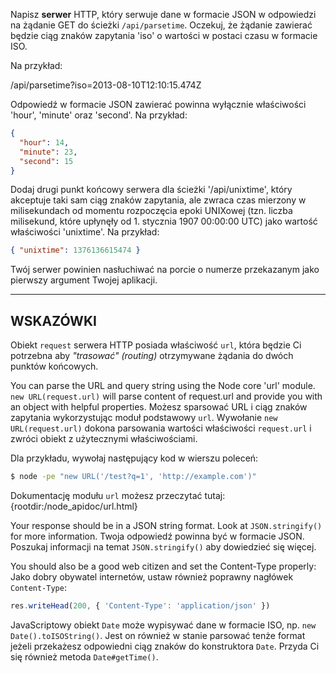Napisz **serwer** HTTP, który serwuje dane w formacie JSON w odpowiedzi na żądanie GET do ścieżki `/api/parsetime`. Oczekuj, że żądanie zawierać będzie ciąg znaków zapytania 'iso' o wartości w postaci czasu w formacie ISO.

Na przykład:

  /api/parsetime?iso=2013-08-10T12:10:15.474Z

Odpowiedź w formacie JSON zawierać powinna wyłącznie właściwości 'hour', 'minute' oraz 'second'. Na przykład:

```json
{
  "hour": 14,
  "minute": 23,
  "second": 15
}
```

Dodaj drugi punkt końcowy serwera dla ścieżki '/api/unixtime', który akceptuje taki sam ciąg znaków zapytania, ale zwraca czas mierzony w milisekundach od momentu rozpoczęcia epoki UNIXowej (tzn. liczba milisekund, które upłynęły od 1. stycznia 1907 00:00:00 UTC) jako wartość właściwości 'unixtime'. Na przykład:

```json
{ "unixtime": 1376136615474 }
```

Twój serwer powinien nasłuchiwać na porcie o numerze przekazanym jako pierwszy argument Twojej aplikacji.

----------------------------------------------------------------------
## WSKAZÓWKI

Obiekt `request` serwera HTTP posiada właściwość `url`, która będzie Ci potrzebna aby *"trasować" (routing)* otrzymywane żądania do dwóch punktów końcowych.

You can parse the URL and query string using the Node core 'url' module. `new URL(request.url)` will parse content of request.url and provide you with an object with helpful properties.
Możesz sparsować URL i ciąg znaków zapytania wykorzystując moduł podstawowy `url`. Wywołanie `new URL(request.url)` dokona parsowania wartości właściwości `request.url` i zwróci obiekt z użytecznymi właściwościami.

Dla przykładu, wywołaj następujący kod w wierszu poleceń:

```sh
$ node -pe "new URL('/test?q=1', 'http://example.com')"
```

Dokumentację modułu `url` możesz przeczytać tutaj:
  {rootdir:/node_apidoc/url.html}

Your response should be in a JSON string format. Look at `JSON.stringify()` for more information.
Twoja odpowiedź powinna być w formacie JSON. Poszukaj informacji na temat `JSON.stringify()` aby dowiedzieć się więcej.

You should also be a good web citizen and set the Content-Type properly:
Jako dobry obywatel internetów, ustaw również poprawny nagłówek `Content-Type`:

```js
res.writeHead(200, { 'Content-Type': 'application/json' })
```

JavaScriptowy obiekt `Date` może wypisywać dane w formacie ISO, np. `new Date().toISOString()`. Jest on również w stanie parsować tenże format jeżeli przekażesz odpowiedni ciąg znaków do konstruktora `Date`. Przyda Ci się również metoda `Date#getTime()`.
